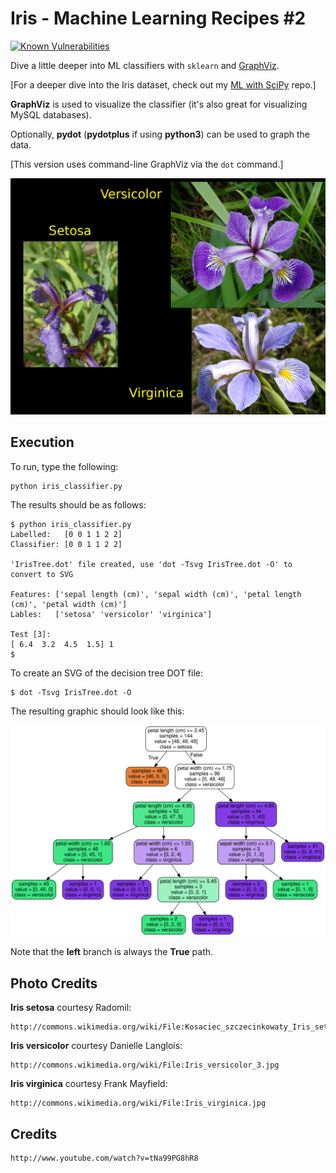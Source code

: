 # Iris - Machine Learning Recipes #2

[![Known Vulnerabilities](http://snyk.io/test/github/mramshaw/Intro-to-ML/badge.svg?style=plastic&targetFile=Iris%2Frequirements.txt)](http://snyk.io/test/github/mramshaw/Intro-to-ML?style=plastic&targetFile=Iris%2Frequirements.txt)

Dive a little deeper into ML classifiers with `sklearn` and [GraphViz](http://www.graphviz.org/).

[For a deeper dive into the Iris dataset, check out my [ML with SciPy](http://github.com/mramshaw/ML_with_SciPy) repo.]

__GraphViz__ is used to visualize the classifier (it's also great for visualizing MySQL databases).

Optionally, __pydot__ (__pydotplus__ if using __python3__) can be used to graph the data.

[This version uses command-line GraphViz via the `dot` command.]

![Iris varieties](./Iris.png)

## Execution

To run, type the following:

    python iris_classifier.py

The results should be as follows:

    $ python iris_classifier.py 
    Labelled:   [0 0 1 1 2 2]
    Classifier: [0 0 1 1 2 2]

    'IrisTree.dot' file created, use 'dot -Tsvg IrisTree.dot -O' to convert to SVG

    Features: ['sepal length (cm)', 'sepal width (cm)', 'petal length (cm)', 'petal width (cm)']
    Lables:   ['setosa' 'versicolor' 'virginica']

    Test [3]: 
    [ 6.4  3.2  4.5  1.5] 1
    $

To create an SVG of the decision tree DOT file:

    $ dot -Tsvg IrisTree.dot -O

The resulting graphic should look like this:

![Iris_Decision_Tree](./IrisTree.dot.svg)

Note that the __left__ branch is always the __True__ path.

## Photo Credits

__Iris setosa__ courtesy Radomil:

    http://commons.wikimedia.org/wiki/File:Kosaciec_szczecinkowaty_Iris_setosa.jpg

__Iris versicolor__ courtesy Danielle Langlois:

    http://commons.wikimedia.org/wiki/File:Iris_versicolor_3.jpg

__Iris virginica__ courtesy Frank Mayfield:

    http://commons.wikimedia.org/wiki/File:Iris_virginica.jpg

## Credits

    http://www.youtube.com/watch?v=tNa99PG8hR8
